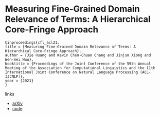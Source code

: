 # Measuring Fine-Grained Domain Relevance of Terms: A Hierarchical Core-Fringe Approach

```
@inproceedings{cfl_acl21,
title = {Measuring Fine-Grained Domain Relevance of Terms: A Hierarchical Core-Fringe Approach},
author = {Jie Huang and Kevin Chen-Chuan Chang and Jinjun Xiong and Wen-mei Hwu},
booktitle = {Proceedings of the Joint Conference of the 59th Annual Meeting of the Association for Computational Linguistics and the 11th International Joint Conference on Natural Language Processing (ACL-IJCNLP)},
year = {2021}
}
```

links
- [arXiv](https://arxiv.org/abs/2105.13255)
- [code](https://github.com/jeffhj/domain-relevance)